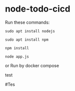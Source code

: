 # node-todo-cicd

Run these commands:


`sudo apt install nodejs`


`sudo apt install npm`


`npm install`

`node app.js`

or Run by docker compose

test

#Tes
